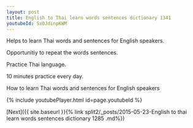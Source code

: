 ```yaml
---
layout: post
title: English to Thai learn words sentences dictionary 1341 
youtubeId: Sx0JdinpKWM
---
```

 
 
Helps to learn Thai words and sentences for English speakers.

Opportunitiy to repeat the words sentences. 

Practice Thai language. 
 
10 minutes practice every day. 
 
How to learn Thai words and sentences for English speakers 
 
{% include youtubePlayer.html id=page.youtubeId %}
 
 
[Next]({{ site.baseurl }}{% link  split2/_posts/2015-05-23-English to thai learn words sentences dictionary 1285 .md%})
 
